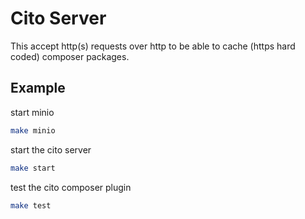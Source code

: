 # Cito Server

This accept http(s) requests over http to be able to cache (https hard coded) composer packages.

## Example

start minio

``` bash
make minio
```

start the cito server

``` bash
make start
```

test the cito composer plugin

``` bash
make test
```
